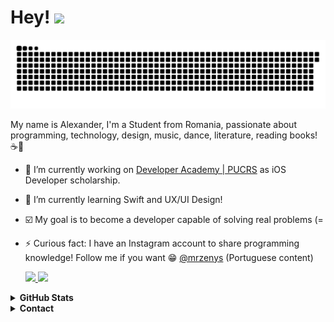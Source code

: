 # Hey! <img src="https://raw.githubusercontent.com/kaueMarques/kaueMarques/master/hi.gif" width="30px">
 ![Snake animation](https://github.com/luizeduardomr/luizeduardomr/blob/output/github-contribution-grid-snake.svg)

My name is Alexander, I'm a Student from Romania, passionate about programming, technology, design, music, dance, literature, reading books! ☕💜

- 🔭 I’m currently working on [Developer Academy | PUCRS](https://developeracademy.eldorado.org.br/poa/) as iOS Developer scholarship.
- 🌱 I’m currently learning Swift and UX/UI Design!
- :ballot_box_with_check: My goal is to become a developer capable of solving real problems (=
- ⚡ Curious fact: I have an Instagram account to share programming knowledge! Follow me if you want 😁 [@mrzenys](https://www.instagram.com/mrzenys) (Portuguese content)

  <a href="hhttps://www.instagram.com/mrzenys">
    <img src="https://img.shields.io/badge/instagram-%23E4405F.svg?&style=for-the-badge&logo=instagram&logoColor=white" />
  </a>
  
  <a href="https://www.linkedin.com/in/luizmellodev/">
    <img src="https://img.shields.io/badge/linkedin-%230077B5.svg?&style=for-the-badge&logo=linkedin&logoColor=white" />
  </a>


<details><summary><b>GitHub Stats</b></summary>
  
  ![](https://github-readme-stats.vercel.app/api?username=MrZenys&show_icons=true&hide=contribs)
  ![](https://github-readme-stats.vercel.app/api/top-langs/?username=MrZenys&layout=compact&hide=Tcl)
</details>


<details><summary><b>Contact</b></summary>
  
  - [Twitch](https://www.twitch.tv/mrzenys)
  - [Gmail](mailto:luiz.reis@edu.pucrs.br)
  - [Discord](https://discords.com/bio/p/mrzenys)
  - [Discord Server](https://discord.com/invite/wruSYsAZvx)
  - [AloneStars](https://alonestars.eu/MrZenys)
  - [TikTok](https://vm.tiktok.com/ZM8W5hcQL/)
  - [MrZenys](https://www.instagram.com/mrzenys/)
 

  </details>
  
